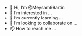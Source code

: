 - 👋 Hi, I’m @Meysam99artin
- 👀 I’m interested in ...
- 🌱 I’m currently learning ...
- 💞️ I’m looking to collaborate on ...
- 📫 How to reach me ...

<!---
Meysam99artin/Meysam99artin is a ✨ special ✨ repository because its `README.md` (this file) appears on your GitHub profile.
You can click the Preview link to take a look at your changes.
--->
